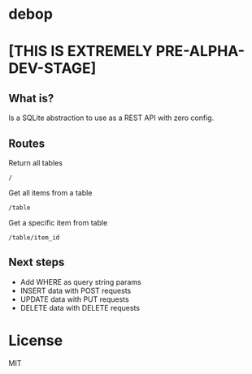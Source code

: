 # debop

# [THIS IS EXTREMELY PRE-ALPHA-DEV-STAGE]

## What is?
Is a SQLite abstraction to use as a REST API with zero config.

## Routes
Return all tables
```
/
```

Get all items from a table
```
/table
```

Get a specific item from table
```
/table/item_id
```

## Next steps
- Add WHERE as query string params
- INSERT data with POST requests
- UPDATE data with PUT requests
- DELETE data with DELETE requests

# License
MIT